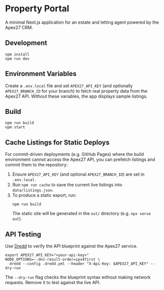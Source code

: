# Property Portal

A minimal Next.js application for an estate and letting agent powered by the Apex27 CRM.

## Development

```
npm install
npm run dev
```

## Environment Variables

Create a `.env.local` file and set `APEX27_API_KEY` (and optionally `APEX27_BRANCH_ID` for your branch) to fetch real property data from the Apex27 API. Without these variables, the app displays sample listings.

## Build

```
npm run build
npm start
```

## Cache Listings for Static Deploys

For commit-driven deployments (e.g. GitHub Pages) where the build
environment cannot access the Apex27 API, you can prefetch listings and
commit them to the repository:

1. Ensure `APEX27_API_KEY` (and optional `APEX27_BRANCH_ID`) are set in
   `.env.local`.
2. Run `npm run cache` to save the current live listings into
   `data/listings.json`.
3. To produce a static export, run:
   ```
   npm run build
   ```
   The static site will be generated in the `out/` directory (e.g. `npx serve out`).

## API Testing

Use [Dredd](https://dredd.org/) to verify the API blueprint against the Apex27 service.

```
export APEX27_API_KEY="<your-api-key>"
NODE_OPTIONS=--dns-result-order=ipv4first \
  dredd --config .dredd.yml --header "X-Api-Key: $APEX27_API_KEY" --dry-run
```

The `--dry-run` flag checks the blueprint syntax without making network requests.
Remove it to test against the live API.
